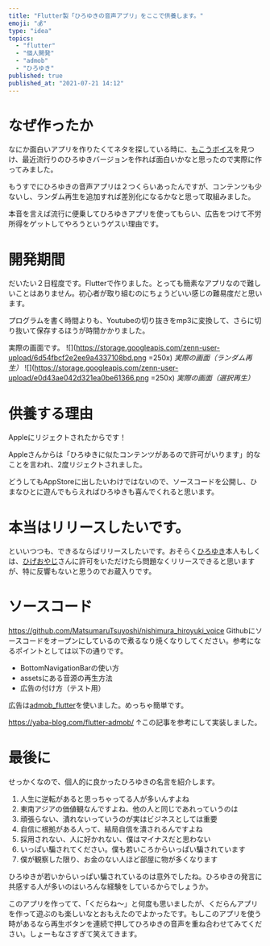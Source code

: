 ```yaml
---
title: "Flutter製「ひろゆきの音声アプリ」をここで供養します。"
emoji: "💰"
type: "idea"
topics:
  - "flutter"
  - "個人開発"
  - "admob"
  - "ひろゆき"
published: true
published_at: "2021-07-21 14:12"
---
```


# なぜ作ったか
なにか面白いアプリを作りたくてネタを探している時に、[もこうボイス](https://apps.apple.com/jp/app/%E3%82%82%E3%81%93%E3%81%86%E3%83%9C%E3%82%A4%E3%82%B9/id1450486640)を見つけ、最近流行りのひろゆきバージョンを作れば面白いかなと思ったので実際に作ってみました。

もうすでにひろゆきの音声アプリは２つくらいあったんですが、コンテンツも少ないし、ランダム再生を追加すれば差別化になるかなと思って取組みました。

本音を言えば流行に便乗してひろゆきアプリを使ってもらい、広告をつけて不労所得をゲットしてやろうというゲスい理由です。

# 開発期間
だいたい２日程度です。Flutterで作りました。とっても簡素なアプリなので難しいことはありません。初心者が取り組むのにちょうどいい感じの難易度だと思います。

プログラムを書く時間よりも、Youtubeの切り抜きをmp3に変換して、さらに切り抜いて保存するほうが時間かかりました。

実際の画面です。
![](https://storage.googleapis.com/zenn-user-upload/6d54fbcf2e2ee9a4337108bd.png =250x)
*実際の画面（ランダム再生）*
![](https://storage.googleapis.com/zenn-user-upload/e0d43ae042d321ea0be61366.png =250x)
*実際の画面（選択再生）*
# 供養する理由
Appleにリジェクトされたからです！

Appleさんからは「ひろゆきに似たコンテンツがあるので許可がいります」的なことを言われ、2度リジェクトされました。

どうしてもAppStoreに出したいわけではないので、ソースコードを公開し、ひまなひとに遊んでもらえればひろゆきも喜んでくれると思います。

# 本当はリリースしたいです。
といいつつも、できるならばリリースしたいです。おそらく[ひろゆき](https://twitter.com/hirox246)本人もしくは、[ひげおやじ](https://twitter.com/higeoyaji?ref_src=twsrc%5Egoogle%7Ctwcamp%5Eserp%7Ctwgr%5Eauthor)さんに許可をいただけたら問題なくリリースできると思いますが、特に反響もないと思うのでお蔵入りです。

# ソースコード
https://github.com/MatsumaruTsuyoshi/nishimura_hiroyuki_voice
Githubにソースコードをオープンにしているので煮るなり焼くなりしてください。参考になるポイントとしては以下の通りです。


- BottomNavigationBarの使い方
- assetsにある音源の再生方法
- 広告の付け方（テスト用）

広告は[admob_flutter](https://pub.dev/packages/admob_flutter)を使いました。めっちゃ簡単です。

https://yaba-blog.com/flutter-admob/
↑この記事を参考にして実装しました。

# 最後に
せっかくなので、個人的に良かったひろゆきの名言を紹介します。

1. 人生に逆転があると思っちゃってる人が多いんすよね
2. 東南アジアの価値観なんですよね、他の人と同じであれっていうのは
3. 頑張らない、潰れないっていうのが実はビジネスとしては重要
4. 自信に根拠がある人って、結局自信を潰されるんですよね
5. 採用されない、人に好かれない、僕はマイナスだと思わない
6. いっぱい騙されてください。僕も若いころからいっぱい騙されています
7. 僕が観察した限り、お金のない人ほど部屋に物が多くなります

ひろゆきが若いからいっぱい騙されているのは意外でしたね。ひろゆきの発言に共感する人が多いのはいろんな経験をしているからでしょうか。

このアプリを作ってて、「くだらね〜」と何度も思いましたが、くだらんアプリを作って遊ぶのも楽しいなとおもえたのでよかったです。もしこのアプリを使う時があるなら再生ボタンを連続で押してひろゆきの音声を重ね合わせてみてください。しょーもなさすぎて笑えてきます。


